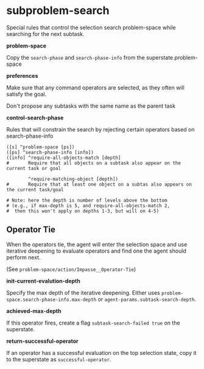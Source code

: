 # subproblem-search

Special rules that control the selection search problem-space while searching for the next subtask. 

**problem-space**

Copy the `search-phase` and `search-phase-info` from the superstate.problem-space

**preferences**

Make sure that any command operators are selected, as they often will satisfy the goal. 

Don't propose any subtasks with the same name as the parent task

**control-search-phase**

Rules that will constrain the search by rejecting certain operators based on search-phase-info

```
([s] ^problem-space [ps])
([ps] ^search-phase-info [info])
([info] ^require-all-objects-match [depth]
#       Require that all objects on a subtask also appear on the current task or goal

        ^require-matching-object [depth])
#       Require that at least one object on a subtas also appears on the current task/goal

# Note: here the depth is number of levels above the bottom
# (e.g., if max-depth is 5, and require-all-objects-match 2, 
#  then this won't apply on depths 1-3, but will on 4-5)
```

## Operator Tie

When the operators tie, the agent will enter the selection space and use iterative deepening to evaluate operators and find one the agent should perform next. 

(See `problem-space/action/Impasse__Operator-Tie`)

**init-current-evalution-depth**

Specify the max depth of the iterative deepening. Either uses `problem-space.search-phase-info.max-depth` or `agent-params.subtask-search-depth`. 

**achieved-max-depth**

If this operator fires, create a flag `subtask-search-failed true` on the superstate. 

**return-successful-operator**

If an operator has a successful evaluation on the top selection state, copy it to the superstate as `successful-operator`. 
